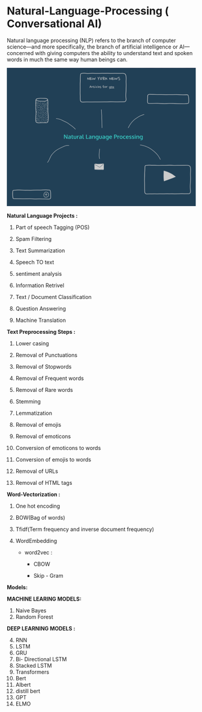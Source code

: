 # Natural-Language-Processing ( Conversational AI)

Natural language processing (NLP) refers to the branch of computer science—and more specifically, the branch of artificial intelligence or AI—concerned with giving computers the ability to understand text and spoken words in much the same way human beings can.


![image](https://github.com/BALAJIHARIDASAN/Natural-Language-Processing/blob/main/nlp.gif)



**Natural Language Projects :**

1. Part of speech Tagging (POS)

2. Spam Filtering

3. Text Summarization

4. Speech TO text

5. sentiment analysis

6. Information Retrivel

7. Text / Document Classification

8. Question Answering

9. Machine Translation 



**Text Preprocessing Steps :**

1. Lower casing

2. Removal of Punctuations

3. Removal of Stopwords

4. Removal of Frequent words

5. Removal of Rare words

6. Stemming

7. Lemmatization

8. Removal of emojis

9. Removal of emoticons

10. Conversion of emoticons to words

11. Conversion of emojis to words

12. Removal of URLs

13. Removal of HTML tags




**Word-Vectorization :**

1. One hot encoding

2. BOW(Bag of words)

3. Tfidf(Term frequency and inverse document frequency)

4. WordEmbedding 

    - word2vec :

        - CBOW

        - Skip - Gram


**Models:**

**MACHINE LEARING MODELS:**

1. Naive Bayes
2. Random Forest

**DEEP LEARNING MODELS :**

4. RNN
5. LSTM
6. GRU
7. Bi- Directional LSTM
8. Stacked LSTM
9. Transformers
10. Bert
11. Albert
12. distill bert
13. GPT
14. ELMO

